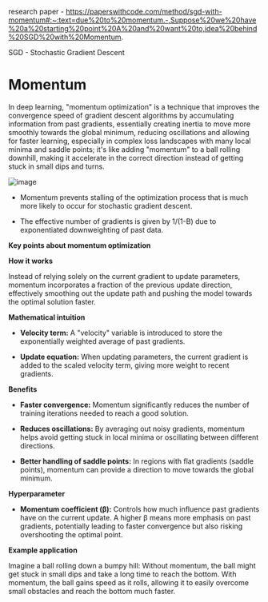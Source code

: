 research paper - https://paperswithcode.com/method/sgd-with-momentum#:~:text=due%20to%20momentum.-,Suppose%20we%20have%20a%20starting%20point%20A%20and%20want%20to,idea%20behind%20SGD%20with%20Momentum.

SGD - Stochastic Gradient Descent

# **Momentum**

In deep learning, "momentum optimization" is a technique that improves the convergence speed of gradient descent algorithms by accumulating information from past gradients, essentially creating inertia to move more smoothly towards the global minimum, reducing oscillations and allowing for faster learning, especially in complex loss landscapes with many local minima and saddle points; it's like adding "momentum" to a ball rolling downhill, making it accelerate in the correct direction instead of getting stuck in small dips and turns. 

![image](https://github.com/user-attachments/assets/8f69aa1c-f63d-412c-b0fe-f7a27c83a855)


* Momentum prevents stalling of the optimization process that is much more likely to occur for stochastic gradient descent.

* The effective number of gradients is given by 1/(1-B) due to exponentiated downweighting of past data.

**Key points about momentum optimization**

**How it works**

Instead of relying solely on the current gradient to update parameters, momentum incorporates a fraction of the previous update direction, effectively smoothing out the update path and pushing the model towards the optimal solution faster. 

**Mathematical intuition**

* **Velocity term:** 
A "velocity" variable is introduced to store the exponentially weighted average of past gradients. 

* **Update equation:**
When updating parameters, the current gradient is added to the scaled velocity term, giving more weight to recent gradients. 

**Benefits**

* **Faster convergence:**
Momentum significantly reduces the number of training iterations needed to reach a good solution. 

* **Reduces oscillations:**
By averaging out noisy gradients, momentum helps avoid getting stuck in local minima or oscillating between different directions.

* **Better handling of saddle points:**
In regions with flat gradients (saddle points), momentum can provide a direction to move towards the global minimum. 

**Hyperparameter**

* **Momentum coefficient (β):**
Controls how much influence past gradients have on the current update. A higher β means more emphasis on past gradients, potentially leading to faster convergence but also risking overshooting the optimal point. 

**Example application**

Imagine a ball rolling down a bumpy hill: Without momentum, the ball might get stuck in small dips and take a long time to reach the bottom. With momentum, the ball gains speed as it rolls, allowing it to easily overcome small obstacles and reach the bottom much faster. 
